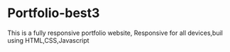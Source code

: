 # Portfolio-best3
This is a fully responsive portfolio website, Responsive for all devices,buil using HTML,CSS,Javascript
